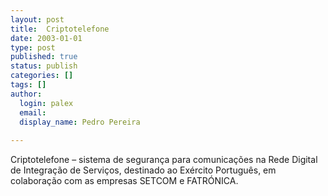 ```yaml
---
layout: post
title:  Criptotelefone
date: 2003-01-01
type: post
published: true
status: publish
categories: []
tags: []
author:
  login: palex
  email: 
  display_name: Pedro Pereira
  
---
```


Criptotelefone – sistema  de segurança para comunicações na Rede Digital de
Integração  de  Serviços,  destinado  ao  Exército Português, em colaboração
com as empresas SETCOM e FATRÓNICA.